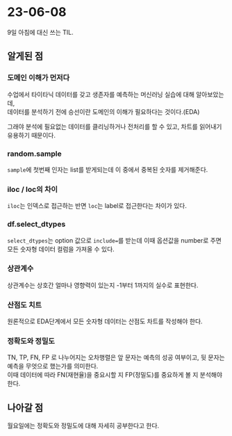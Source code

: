 # 23-06-08

9일 아침에 대신 쓰는 TIL. 

## 알게된 점

### 도메인 이해가 먼저다

수업에서 타이타닉 데이터를 갖고 생존자를 예측하는 머신러닝 실습에 대해 알아보았는데,  
데이터를 분석하기 전에 승선이란 도메인의 이해가 필요하다는 것이다.(EDA)

그래야 분석에 필요없는 데이터를 클리닝하거나 전처리를 할 수 있고, 차트를 읽어내기 유용하기 때문이다.  

### random.sample

`sample`에 첫번째 인자는 list를 받게되는데 이 중에서 중복된 숫자를 제거해준다.  

### iloc / loc의 차이

`iloc`는 인덱스로 접근하는 반면 `loc`는 label로 접근한다는 차이가 있다.  

### df.select_dtypes

`select_dtypes`는 option 값으로 `include=`를 받는데 이때 옵션값을 number로 주면 모든 숫자형 데이터 컬럼을 가져올 수 있다.  

### 상관계수

상관계수는 상호간 얼마나 영향력이 있는지 -1부터 1까지의 실수로 표현한다.  

### 산점도 치트

원론적으로 EDA단계에서 모든 숫자형 데이터는 산점도 차트를 작성해야 한다.  

### 정확도와 정밀도

TN, TP, FN, FP 로 나누어지는 오차행렬은 앞 문자는 예측의 성공 여부이고, 뒷 문자는 예측을 무엇으로 했는가를 의미한다.  
이때 데이터에 따라 FN(재현율)을 중요시할 지 FP(정밀도)를 중요하게 볼 지 분석해야 한다.  

## 나아갈 점

월요일에는 정확도와 정밀도에 대해 자세히 공부한다고 한다.  

